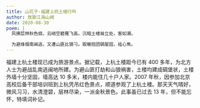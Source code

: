 ```yaml
---
title: 山花子·福建上杭土楼行吟
author: 放歌江海山阙
date: 2020-08-30
poem: |
  风拂层林秋色娆，云绡空碧雁飞高。沉暗土楼耸立处，客如潮。

  为避烽烟南闽逃，又遭山匪比狼刁。取暖抱团碉屋固，袪心焦。
---
```


福建上杭土楼现已成为旅游景点。据记载，上杭土楼距今已有 400 多年，为北方人士为避战乱南逃闽地所建。为避山匪打劫和山狼祸害，土楼均建成碉堡状，土楼外墙十分坚固，墙高达 10 多米，楼内能住几十户人家。2007 年秋，因参加北京高校后备干部培训班到上杭凭吊红色景点，顺道参观了上杭土楼。那天天气晴好，微风习习，水清澄碧，层林尽染，一派金秋景色。此事虽已过去 13 年，但不能忘怀，特填词补记。
